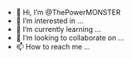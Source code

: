 - 👋 Hi, I’m @ThePowerMONSTER
- 👀 I’m interested in ...
- 🌱 I’m currently learning ...
- 💞️ I’m looking to collaborate on ...
- 📫 How to reach me ...

<!---
ThePowerMONSTER/ThePowerMONSTER is a ✨ special ✨ repository because its `README.md` (this file) appears on your GitHub profile.
You can click the Preview link to take a look at your changes.
--->
